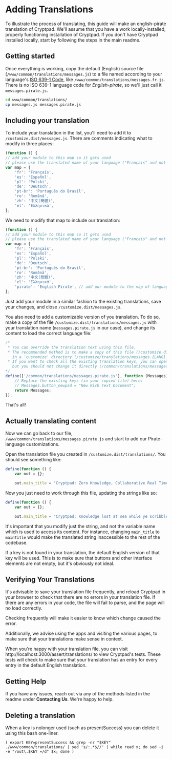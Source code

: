 <!--
SPDX-FileCopyrightText: 2023 XWiki CryptPad Team <contact@cryptpad.org> and contributors

SPDX-License-Identifier: AGPL-3.0-or-later
-->

# Adding Translations

To illustrate the process of translating, this guide will make an english-pirate translation of Cryptpad.
We'll assume that you have a work locally-installed, properly functioning installation of Cryptpad.
If you don't have Cryptpad installed locally, start by following the steps in the main readme.

## Getting started

Once everything is working, copy the default (English) source file (`/www/common/translations/messages.js`) to a file named according to your language's [ISO 639-1 Code](https://en.wikipedia.org/wiki/List_of_ISO_639-1_codes), like `/www/common/translations/messages.fr.js`.
There is no ISO 639-1 language code for _English-pirate_, so we'll just call it `messages.pirate.js`.

```Bash
cd www/common/translations/
cp messages.js messages.pirate.js
```

## Including your translation

To include your translation in the list, you'll need to add it to `/customize.dist/messages.js`.
There are comments indicating what to modify in three places:

```javascript
(function () {
// add your module to this map so it gets used
// please use the translated name of your language ("Français" and not "French")
var map = {
    'fr': 'Français',
    'es': 'Español',
    'pl': 'Polski',
    'de': 'Deutsch',
    'pt-br': 'Português do Brasil',
    'ro': 'Română',
    'zh': '中文(簡體)',
    'el': 'Ελληνικά',
};
```

We need to modify that map to include our translation:

```javascript
(function () {
// add your module to this map so it gets used
// please use the translated name of your language ("Français" and not "French")
var map = {
    'fr': 'Français',
    'es': 'Español',
    'pl': 'Polski',
    'de': 'Deutsch',
    'pt-br': 'Português do Brasil',
    'ro': 'Română',
    'zh': '中文(簡體)',
    'el': 'Ελληνικά',
    'pirate': 'English Pirate', // add our module to the map of languages
};
```
Just add your module in a similar fashion to the existing translations, save your changes, and close `/customize.dist/messages.js`.


You also need to add a customizable version of you translation. To do so, make a copy of the file `/customize.dist/translations/messages.js` with your translation name (`messages.pirate.js` in our case), and change its content to load the correct language file:

```javascript
/*
 * You can override the translation text using this file.
 * The recommended method is to make a copy of this file (/customize.dist/translations/messages.{LANG}.js)
   in a 'customize' directory (/customize/translations/messages.{LANG}.js).
 * If you want to check all the existing translation keys, you can open the internal language file
   but you should not change it directly (/common/translations/messages.{LANG}.js)
*/
define(['/common/translations/messages.pirate.js'], function (Messages) { // Change the file name here
    // Replace the existing keys (in your copied file) here:
    // Messages.button_newpad = "New Rich Text Document";
    return Messages;
});
```

That's all!

## Actually translating content

Now we can go back to our file, `/www/common/translations/messages.pirate.js` and start to add our Pirate-language customizations.

Open the translation file you created in `/customize.dist/translations/`.
You should see something like: 

```javascript
define(function () {
    var out = {};

    out.main_title = "Cryptpad: Zero Knowledge, Collaborative Real Time Editing";
```

Now you just need to work through this file, updating the strings like so:

```javascript
define(function () {
    var out = {};

    out.main_title = "Cryptpad: Knowledge lost at sea while ye scribble with yer mateys";
```

It's important that you modify just the string, and not the variable name which is used to access its content.
For instance, changing `main_title` to `mainTitle` would make the translated string inaccessible to the rest of the codebase.

If a key is not found in your translation, the default English version of that key will be used.
This is to make sure that buttons and other interface elements are not empty, but it's obviously not ideal.

## Verifying Your Translations

It's advisable to save your translation file frequently, and reload Cryptpad in your browser to check that there are no errors in your translation file.
If there are any errors in your code, the file will fail to parse, and the page will no load correctly.

Checking frequently will make it easier to know which change caused the error.

Additionally, we advise using the apps and visiting the various pages, to make sure that your translations make sense in context.

When you're happy with your translation file, you can visit http://localhost:3000/assert/translations/ to view Cryptpad's tests.
These tests will check to make sure that your translation has an entry for every entry in the default English translation.

## Getting Help

If you have any issues, reach out via any of the methods listed in the readme under **Contacting Us**.
We're happy to help.

## Deleting a translation
When a key is nolonger used (such as presentSuccess) you can delete it using this bash one-liner.

```shell
( export KEY=presentSuccess && grep -nr "$KEY" ./www/common/translations/ | sed 's/:.*$//' | while read x; do sed -i -e "/out\.$KEY =/d" $x; done )
```
